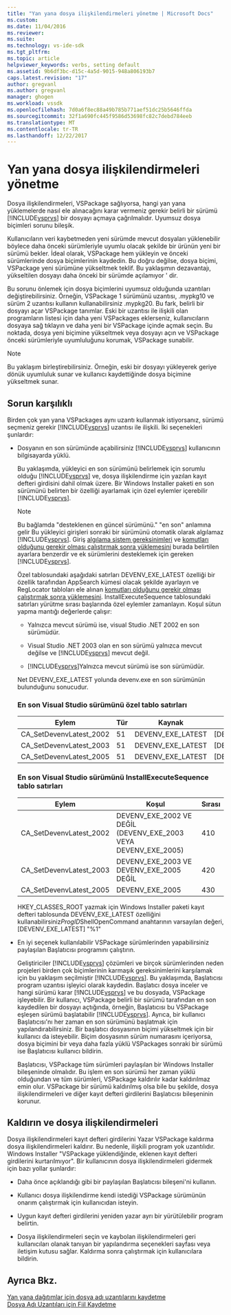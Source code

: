```yaml
---
title: "Yan yana dosya ilişkilendirmeleri yönetme | Microsoft Docs"
ms.custom: 
ms.date: 11/04/2016
ms.reviewer: 
ms.suite: 
ms.technology: vs-ide-sdk
ms.tgt_pltfrm: 
ms.topic: article
helpviewer_keywords: verbs, setting default
ms.assetid: 9b6df3bc-d15c-4a5d-9015-948a806193b7
caps.latest.revision: "17"
author: gregvanl
ms.author: gregvanl
manager: ghogen
ms.workload: vssdk
ms.openlocfilehash: 7d0a6f8ec88a49b785b771aef51dc25b5646ffda
ms.sourcegitcommit: 32f1a690fc445f9586d53698fc82c7debd784eeb
ms.translationtype: MT
ms.contentlocale: tr-TR
ms.lasthandoff: 12/22/2017
---
```

# <a name="managing-side-by-side-file-associations"></a>Yan yana dosya ilişkilendirmeleri yönetme
Dosya ilişkilendirmeleri, VSPackage sağlıyorsa, hangi yan yana yüklemelerde nasıl ele alınacağını karar vermeniz gerekir belirli bir sürümü [!INCLUDE[vsprvs](../code-quality/includes/vsprvs_md.md)] bir dosyayı açmaya çağrılmalıdır. Uyumsuz dosya biçimleri sorunu bileşik.  
  
 Kullanıcıların veri kaybetmeden yeni sürümde mevcut dosyaları yüklenebilir böylece daha önceki sürümleriyle uyumlu olacak şekilde bir ürünün yeni bir sürümü bekler. İdeal olarak, VSPackage hem yükleyin ve önceki sürümlerinde dosya biçimlerinin kaydedin. Bu doğru değilse, dosya biçimi, VSPackage yeni sürümüne yükseltmek teklif. Bu yaklaşımın dezavantajı, yükseltilen dosyayı daha önceki bir sürümde açılamıyor ' dir.  
  
 Bu sorunu önlemek için dosya biçimlerini uyumsuz olduğunda uzantıları değiştirebilirsiniz. Örneğin, VSPackage 1 sürümünü uzantısı, .mypkg10 ve sürüm 2 uzantısı kullanın kullanabilirsiniz .mypkg20. Bu fark, belirli bir dosyayı açar VSPackage tanımlar. Eski bir uzantısı ile ilişkili olan programların listesi için daha yeni VSPackages eklerseniz, kullanıcıların dosyaya sağ tıklayın ve daha yeni bir VSPackage içinde açmak seçin. Bu noktada, dosya yeni biçimine yükseltmek veya dosyayı açın ve VSPackage önceki sürümleriyle uyumluluğunu korumak, VSPackage sunabilir.  
  
> [!NOTE]
>  Bu yaklaşım birleştirebilirsiniz. Örneğin, eski bir dosyayı yükleyerek geriye dönük uyumluluk sunar ve kullanıcı kaydettiğinde dosya biçimine yükseltmek sunar.  
  
## <a name="facing-the-problem"></a>Sorun karşılıklı  
 Birden çok yan yana VSPackages aynı uzantı kullanmak istiyorsanız, sürümü seçmeniz gerekir [!INCLUDE[vsprvs](../code-quality/includes/vsprvs_md.md)] uzantısı ile ilişkili. İki seçenekleri şunlardır:  
  
-   Dosyanın en son sürümünde açabilirsiniz [!INCLUDE[vsprvs](../code-quality/includes/vsprvs_md.md)] kullanıcının bilgisayarda yüklü.  
  
     Bu yaklaşımda, yükleyici en son sürümünü belirlemek için sorumlu olduğu [!INCLUDE[vsprvs](../code-quality/includes/vsprvs_md.md)] ve, dosya ilişkilendirme için yazılan kayıt defteri girdisini dahil olmak üzere. Bir Windows Installer paketi en son sürümünü belirten bir özelliği ayarlamak için özel eylemler içerebilir [!INCLUDE[vsprvs](../code-quality/includes/vsprvs_md.md)].  
  
    > [!NOTE]
    >  Bu bağlamda "desteklenen en güncel sürümünü." "en son" anlamına gelir Bu yükleyici girişleri sonraki bir sürümünü otomatik olarak algılamaz [!INCLUDE[vsprvs](../code-quality/includes/vsprvs_md.md)]. Giriş [algılama sistem gereksinimleri](../extensibility/internals/detecting-system-requirements.md) ve [komutları olduğunu gerekir olması çalıştırmak sonra yüklemesini](../extensibility/internals/commands-that-must-be-run-after-installation.md) burada belirtilen ayarlara benzerdir ve ek sürümlerini desteklemek için gereken [!INCLUDE[vsprvs](../code-quality/includes/vsprvs_md.md)].  
  
     Özel tablosundaki aşağıdaki satırları DEVENV_EXE_LATEST özelliği bir özellik tarafından AppSearch kümesi olacak şekilde ayarlayın ve RegLocator tabloları ele alınan [komutları olduğunu gerekir olması çalıştırmak sonra yüklemesini](../extensibility/internals/commands-that-must-be-run-after-installation.md). InstallExecuteSequence tablosundaki satırları yürütme sırası başlarında özel eylemler zamanlayın. Koşul sütun yapma mantığı değerlerde çalışır:  
  
    -   Yalnızca mevcut sürümü ise, visual Studio .NET 2002 en son sürümüdür.  
  
    -   Visual Studio .NET 2003 olan en son sürümü yalnızca mevcut değilse ve [!INCLUDE[vsprvs](../code-quality/includes/vsprvs_md.md)] mevcut değil.  
  
    -   [!INCLUDE[vsprvs](../code-quality/includes/vsprvs_md.md)]Yalnızca mevcut sürümü ise son sürümüdür.  
  
     Net DEVENV_EXE_LATEST yolunda devenv.exe en son sürümünün bulunduğunu sonucudur.  
  
    ### <a name="customaction-table-rows-that-determine-the-latest-version-of-visual-studio"></a>En son Visual Studio sürümünü özel tablo satırları  
  
    |Eylem|Tür|Kaynak|Hedef|  
    |------------|----------|------------|------------|  
    |CA_SetDevenvLatest_2002|51|DEVENV_EXE_LATEST|[DEVENV_EXE_2002]|  
    |CA_SetDevenvLatest_2003|51|DEVENV_EXE_LATEST|[DEVENV_EXE_2003]|  
    |CA_SetDevenvLatest_2005|51|DEVENV_EXE_LATEST|[DEVENV_EXE_2005]|  
  
    ### <a name="installexecutesequence-table-rows-that-determine-the-latest-version-of-visual-studio"></a>En son Visual Studio sürümünü InstallExecuteSequence tablo satırları  
  
    |Eylem|Koşul|Sırası|  
    |------------|---------------|--------------|  
    |CA_SetDevenvLatest_2002|DEVENV_EXE_2002 VE DEĞİL (DEVENV_EXE_2003 VEYA DEVENV_EXE_2005)|410|  
    |CA_SetDevenvLatest_2003|DEVENV_EXE_2003 VE DEVENV_EXE_2005 DEĞİL|420|  
    |CA_SetDevenvLatest_2005|DEVENV_EXE_2005|430|  
  
     HKEY_CLASSES_ROOT yazmak için Windows Installer paketi kayıt defteri tablosunda DEVENV_EXE_LATEST özelliğini kullanabilirsiniz*ProgID*ShellOpenCommand anahtarının varsayılan değeri, [DEVENV_EXE_LATEST] "%1"  
  
-   En iyi seçenek kullanılabilir VSPackage sürümlerinden yapabilirsiniz paylaşılan Başlatıcısı programını çalıştırın.  
  
     Geliştiriciler [!INCLUDE[vsprvs](../code-quality/includes/vsprvs_md.md)] çözümleri ve birçok sürümlerinden neden projeleri birden çok biçimlerinin karmaşık gereksinimlerini karşılamak için bu yaklaşım seçilmiştir [!INCLUDE[vsprvs](../code-quality/includes/vsprvs_md.md)]. Bu yaklaşımda, Başlatıcısı program uzantısı işleyici olarak kaydedin. Başlatıcı dosya inceler ve hangi sürümü karar [!INCLUDE[vsprvs](../code-quality/includes/vsprvs_md.md)] ve bu dosyada, VSPackage işleyebilir. Bir kullanıcı, VSPackage belirli bir sürümü tarafından en son kaydedilen bir dosyayı açtığında, örneğin, Başlatıcısı bu VSPackage eşleşen sürümü başlatabilir [!INCLUDE[vsprvs](../code-quality/includes/vsprvs_md.md)]. Ayrıca, bir kullanıcı Başlatıcısı'nı her zaman en son sürümünü başlatmak için yapılandırabilirsiniz. Bir başlatıcı dosyasının biçimi yükseltmek için bir kullanıcı da isteyebilir. Biçim dosyasının sürüm numarasını içeriyorsa, dosya biçimini bir veya daha fazla yüklü VSPackages sonraki bir sürümü ise Başlatıcısı kullanıcı bildirin.  
  
     Başlatıcısı, VSPackage tüm sürümleri paylaşılan bir Windows Installer bileşeninde olmalıdır. Bu işlem en son sürümü her zaman yüklü olduğundan ve tüm sürümleri, VSPackage kaldırılır kadar kaldırılmaz emin olur. VSPackage bir sürümü kaldırılmış olsa bile bu şekilde, dosya ilişkilendirmeleri ve diğer kayıt defteri girdilerini Başlatıcısı bileşeninin korunur.  
  
## <a name="uninstall-and-file-associations"></a>Kaldırın ve dosya ilişkilendirmeleri  
 Dosya ilişkilendirmeleri kayıt defteri girdilerini Yazar VSPackage kaldırma dosya ilişkilendirmeleri kaldırır. Bu nedenle, ilişkili program yok uzantılıdır. Windows Installer "VSPackage yüklendiğinde, eklenen kayıt defteri girdilerini kurtarılmıyor". Bir kullanıcının dosya ilişkilendirmeleri gidermek için bazı yollar şunlardır:  
  
-   Daha önce açıklandığı gibi bir paylaşılan Başlatıcısı bileşeni'ni kullanın.  
  
-   Kullanıcı dosya ilişkilendirme kendi istediği VSPackage sürümünün onarım çalıştırmak için kullanıcıdan isteyin.  
  
-   Uygun kayıt defteri girdilerini yeniden yazar ayrı bir yürütülebilir program belirtin.  
  
-   Dosya ilişkilendirmeleri seçin ve kaybolan ilişkilendirmeleri geri kullanıcıları olanak tanıyan bir yapılandırma seçenekleri sayfası veya iletişim kutusu sağlar. Kaldırma sonra çalıştırmak için kullanıcılara bildirin.  
  
## <a name="see-also"></a>Ayrıca Bkz.  
 [Yan yana dağıtımlar için dosya adı uzantılarını kaydetme](../extensibility/registering-file-name-extensions-for-side-by-side-deployments.md)   
 [Dosya Adı Uzantıları için Fiil Kaydetme](../extensibility/registering-verbs-for-file-name-extensions.md)
